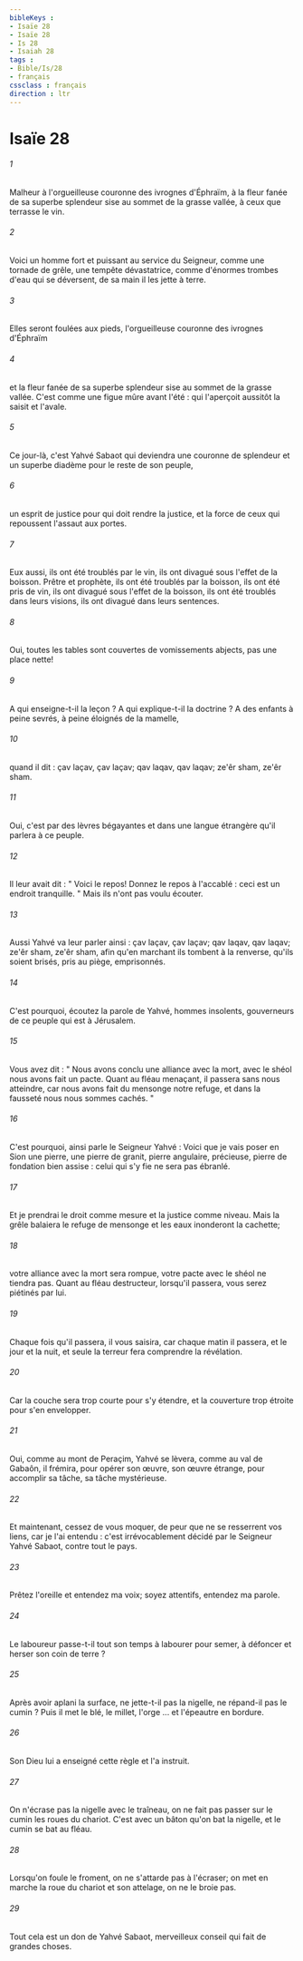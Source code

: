 ```yaml
---
bibleKeys : 
- Isaïe 28
- Isaïe 28
- Is 28
- Isaiah 28
tags : 
- Bible/Is/28
- français
cssclass : français
direction : ltr
---
```


# Isaïe 28

###### 1
Malheur à l'orgueilleuse couronne des ivrognes d'Éphraïm, à la fleur fanée de sa superbe splendeur sise au sommet de la grasse vallée, à ceux que terrasse le vin. 
###### 2
Voici un homme fort et puissant au service du Seigneur, comme une tornade de grêle, une tempête dévastatrice, comme d'énormes trombes d'eau qui se déversent, de sa main il les jette à terre. 
###### 3
Elles seront foulées aux pieds, l'orgueilleuse couronne des ivrognes d'Éphraïm 
###### 4
et la fleur fanée de sa superbe splendeur sise au sommet de la grasse vallée. C'est comme une figue mûre avant l'été : qui l'aperçoit aussitôt la saisit et l'avale. 
###### 5
Ce jour-là, c'est Yahvé Sabaot qui deviendra une couronne de splendeur et un superbe diadème pour le reste de son peuple, 
###### 6
un esprit de justice pour qui doit rendre la justice, et la force de ceux qui repoussent l'assaut aux portes. 
###### 7
Eux aussi, ils ont été troublés par le vin, ils ont divagué sous l'effet de la boisson. Prêtre et prophète, ils ont été troublés par la boisson, ils ont été pris de vin, ils ont divagué sous l'effet de la boisson, ils ont été troublés dans leurs visions, ils ont divagué dans leurs sentences. 
###### 8
Oui, toutes les tables sont couvertes de vomissements abjects, pas une place nette! 
###### 9
A qui enseigne-t-il la leçon ? A qui explique-t-il la doctrine ? A des enfants à peine sevrés, à peine éloignés de la mamelle, 
###### 10
quand il dit : çav laçav, çav laçav; qav laqav, qav laqav; ze'êr sham, ze'êr sham. 
###### 11
Oui, c'est par des lèvres bégayantes et dans une langue étrangère qu'il parlera à ce peuple. 
###### 12
Il leur avait dit : " Voici le repos! Donnez le repos à l'accablé : ceci est un endroit tranquille. " Mais ils n'ont pas voulu écouter. 
###### 13
Aussi Yahvé va leur parler ainsi : çav laçav, çav laçav; qav laqav, qav laqav; ze'êr sham, ze'êr sham, afin qu'en marchant ils tombent à la renverse, qu'ils soient brisés, pris au piège, emprisonnés. 
###### 14
C'est pourquoi, écoutez la parole de Yahvé, hommes insolents, gouverneurs de ce peuple qui est à Jérusalem. 
###### 15
Vous avez dit : " Nous avons conclu une alliance avec la mort, avec le shéol nous avons fait un pacte. Quant au fléau menaçant, il passera sans nous atteindre, car nous avons fait du mensonge notre refuge, et dans la fausseté nous nous sommes cachés. " 
###### 16
C'est pourquoi, ainsi parle le Seigneur Yahvé : Voici que je vais poser en Sion une pierre, une pierre de granit, pierre angulaire, précieuse, pierre de fondation bien assise : celui qui s'y fie ne sera pas ébranlé. 
###### 17
Et je prendrai le droit comme mesure et la justice comme niveau. Mais la grêle balaiera le refuge de mensonge et les eaux inonderont la cachette; 
###### 18
votre alliance avec la mort sera rompue, votre pacte avec le shéol ne tiendra pas. Quant au fléau destructeur, lorsqu'il passera, vous serez piétinés par lui. 
###### 19
Chaque fois qu'il passera, il vous saisira, car chaque matin il passera, et le jour et la nuit, et seule la terreur fera comprendre la révélation. 
###### 20
Car la couche sera trop courte pour s'y étendre, et la couverture trop étroite pour s'en envelopper. 
###### 21
Oui, comme au mont de Peraçim, Yahvé se lèvera, comme au val de Gabaôn, il frémira, pour opérer son œuvre, son œuvre étrange, pour accomplir sa tâche, sa tâche mystérieuse. 
###### 22
Et maintenant, cessez de vous moquer, de peur que ne se resserrent vos liens, car je l'ai entendu : c'est irrévocablement décidé par le Seigneur Yahvé Sabaot, contre tout le pays. 
###### 23
Prêtez l'oreille et entendez ma voix; soyez attentifs, entendez ma parole. 
###### 24
Le laboureur passe-t-il tout son temps à labourer pour semer, à défoncer et herser son coin de terre ? 
###### 25
Après avoir aplani la surface, ne jette-t-il pas la nigelle, ne répand-il pas le cumin ? Puis il met le blé, le millet, l'orge ... et l'épeautre en bordure. 
###### 26
Son Dieu lui a enseigné cette règle et l'a instruit. 
###### 27
On n'écrase pas la nigelle avec le traîneau, on ne fait pas passer sur le cumin les roues du chariot. C'est avec un bâton qu'on bat la nigelle, et le cumin se bat au fléau. 
###### 28
Lorsqu'on foule le froment, on ne s'attarde pas à l'écraser; on met en marche la roue du chariot et son attelage, on ne le broie pas. 
###### 29
Tout cela est un don de Yahvé Sabaot, merveilleux conseil qui fait de grandes choses. 
